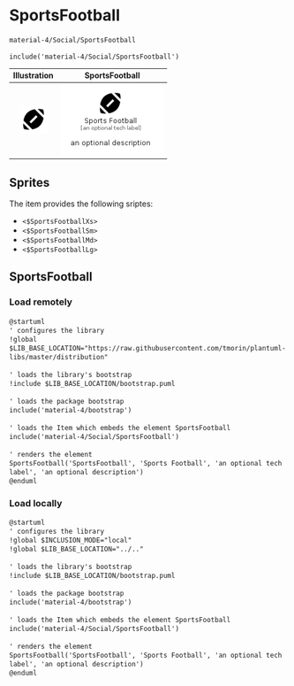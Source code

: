# SportsFootball


```text
material-4/Social/SportsFootball
```

```text
include('material-4/Social/SportsFootball')
```



| Illustration | SportsFootball |
| :---: | :---: |
| ![illustration for Illustration](../../material-4/Social/SportsFootball.png) | ![illustration for SportsFootball](../../material-4/Social/SportsFootball.Local.png) |



## Sprites
The item provides the following sriptes:

- `<$SportsFootballXs>`
- `<$SportsFootballSm>`
- `<$SportsFootballMd>`
- `<$SportsFootballLg>`





## SportsFootball

### Load remotely
```plantuml
@startuml
' configures the library
!global $LIB_BASE_LOCATION="https://raw.githubusercontent.com/tmorin/plantuml-libs/master/distribution"

' loads the library's bootstrap
!include $LIB_BASE_LOCATION/bootstrap.puml

' loads the package bootstrap
include('material-4/bootstrap')

' loads the Item which embeds the element SportsFootball
include('material-4/Social/SportsFootball')

' renders the element
SportsFootball('SportsFootball', 'Sports Football', 'an optional tech label', 'an optional description')
@enduml
```

### Load locally
```plantuml
@startuml
' configures the library
!global $INCLUSION_MODE="local"
!global $LIB_BASE_LOCATION="../.."

' loads the library's bootstrap
!include $LIB_BASE_LOCATION/bootstrap.puml

' loads the package bootstrap
include('material-4/bootstrap')

' loads the Item which embeds the element SportsFootball
include('material-4/Social/SportsFootball')

' renders the element
SportsFootball('SportsFootball', 'Sports Football', 'an optional tech label', 'an optional description')
@enduml
```


